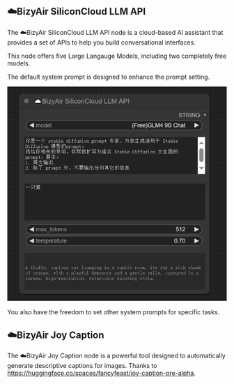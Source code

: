 ## ☁️BizyAir SiliconCloud LLM API

The ☁️BizyAir SiliconCloud LLM API node is a cloud-based AI assistant that provides a set of APIs to help you build conversational interfaces.

This node offers five Large Langauge Models,  including two completely free models.

 The default system prompt is designed to enhance the prompt setting.

 ![](./imgs/siliconcloud-llm-api.png)

You also have the freedom to set other system prompts for specific tasks.


## ☁️BizyAir Joy Caption

The ☁️BizyAir Joy Caption node is a powerful tool designed to automatically generate descriptive captions for images. Thanks to https://huggingface.co/spaces/fancyfeast/joy-caption-pre-alpha.